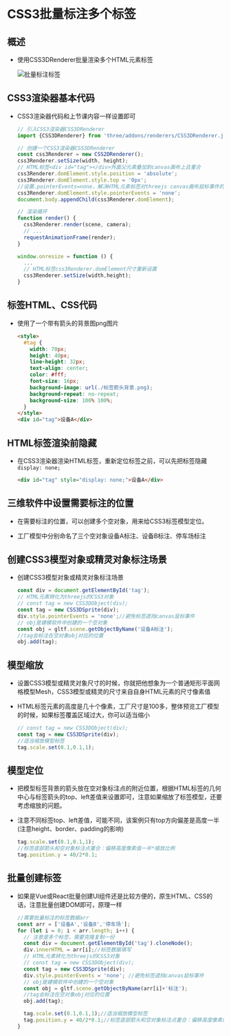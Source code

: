 # CSS3批量标注多个标签

## 概述

+ 使用CSS3DRenderer批量渲染多个HTML元素标签

  ![批量标注标签](images/批量标注标签.jpg)

## CSS3渲染器基本代码

+ CSS3渲染器代码和上节课内容一样设置即可

  ```js
  // 引入CSS3渲染器CSS3DRenderer
  import {CSS3DRenderer} from 'three/addons/renderers/CSS3DRenderer.js';
  ```

  ```js
  // 创建一个CSS3渲染器CSS3DRenderer
  const css3Renderer = new CSS2DRenderer();
  css3Renderer.setSize(width, height);
  // HTML标签<div id="tag"></div>外面父元素叠加到canvas画布上且重合
  css3Renderer.domElement.style.position = 'absolute';
  css3Renderer.domElement.style.top = '0px';
  //设置.pointerEvents=none，解决HTML元素标签对threejs canvas画布鼠标事件的遮挡
  css3Renderer.domElement.style.pointerEvents = 'none';
  document.body.appendChild(css3Renderer.domElement);
  ```

  ```js
  // 渲染循环
  function render() {
    css3Renderer.render(scene, camera);
    // ...
    requestAnimationFrame(render);
  }
  ```

  ```js
  window.onresize = function () {
    ...
    // HTML标签css3Renderer.domElement尺寸重新设置
    css3Renderer.setSize(width,height);
  }
  ```

## 标签HTML、CSS代码

+ 使用了一个带有箭头的背景图png图片

  ```html
  <style>
    #tag {
      width: 70px;
      height: 40px;
      line-height: 32px;
      text-align: center;
      color: #fff;
      font-size: 16px;
      background-image: url(./标签箭头背景.png);
      background-repeat: no-repeat;
      background-size: 100% 100%;
    }
  </style>
  <div id="tag">设备A</div>
  ```

## HTML标签渲染前隐藏

+ 在CSS3渲染器渲染HTML标签，重新定位标签之前，可以先把标签隐藏 `display: none;`

  ```html
  <div id="tag" style="display: none;">设备A</div>
  ```

## 三维软件中设置需要标注的位置

+ 在需要标注的位置，可以创建多个空对象，用来给CSS3标签模型定位。

+ 工厂模型中分别命名了三个空对象设备A标注、设备B标注、停车场标注

## 创建CSS3模型对象或精灵对象标注场景

+ 创建CSS3模型对象或精灵对象标注场景

  ```js
  const div = document.getElementById('tag');
  // HTML元素转化为threejs的CSS3对象
  // const tag = new CSS3DObject(div);
  const tag = new CSS3DSprite(div);
  div.style.pointerEvents = 'none';//避免标签遮挡canvas鼠标事件
  // obj是建模软件中创建的一个空对象
  const obj = gltf.scene.getObjectByName('设备A标注');
  //tag会标注在空对象obj对应的位置
  obj.add(tag);
  ```

## 模型缩放

+ 设置CSS3模型或精灵对象尺寸的时候，你就把他想象为一个普通矩形平面网格模型Mesh，CSS3模型或精灵的尺寸来自自身HTML元素的尺寸像素值

+ HTML标签元素的高度是几十个像素，工厂尺寸是100多，整体预览工厂模型的时候，如果标签覆盖区域过大，你可以适当缩小

  ```js
  // const tag = new CSS3DObject(div);
  const tag = new CSS3DSprite(div);
  //适当缩放模型标签
  tag.scale.set(0.1,0.1,1);
  ```

## 模型定位

+ 把模型标签背景的箭头放在空对象标注点的附近位置，根据HTML标签的几何中心与标签箭头的top、left差值来设置即可，注意如果缩放了标签模型，还要考虑缩放的问题。

+ 注意不同标签top、left差值，可能不同，该案例只有top方向偏差是高度一半(注意height、border、padding的影响)

  ```js
  tag.scale.set(0.1,0.1,1);
  //标签底部箭头和空对象标注点重合：偏移高度像素值一半*缩放比例
  tag.position.y = 40/2*0.1;
  ```

## 批量创建标签

+ 如果是Vue或React批量创建UI组件还是比较方便的，原生HTML、CSS的话，注意批量创建DOM即可，原理一样

  ```js
  //需要批量标注的标签数据arr
  const arr = ['设备A','设备B','停车场'];
  for (let i = 0; i < arr.length; i++) {
    // 注意是多个标签，需要克隆复制一份
    const div = document.getElementById('tag').cloneNode();
    div.innerHTML = arr[i];//标签数据填写
    // HTML元素转化为threejs的CSS3对象
    // const tag = new CSS3DObject(div);
    const tag = new CSS3DSprite(div);
    div.style.pointerEvents = 'none'; //避免标签遮挡canvas鼠标事件
    // obj是建模软件中创建的一个空对象
    const obj = gltf.scene.getObjectByName(arr[i]+'标注');
    //tag会标注在空对象obj对应的位置
    obj.add(tag);

    tag.scale.set(0.1,0.1,1);//适当缩放模型标签
    tag.position.y = 40/2*0.1;//标签底部箭头和空对象标注点重合：偏移高度像素值一半*缩放比例
  }
  ```
